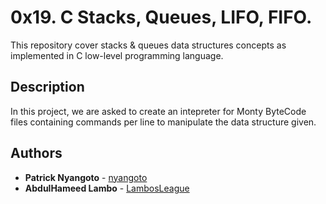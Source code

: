 # 0x19. C Stacks, Queues, LIFO, FIFO.
This repository cover stacks & queues data structures concepts as implemented in C low-level programming language.

## Description
In this project, we are asked to create an intepreter for Monty ByteCode files containing commands per line to manipulate the data structure given.

## Authors
* **Patrick Nyangoto** - [nyangoto](https://github.com/nyangoto)
* **AbdulHameed Lambo** - [LambosLeague](https://github.com/LambosLeague)
